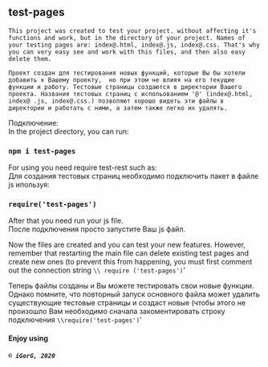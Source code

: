 ## test-pages


`This project was created to test your project. without affecting it's functions and work, but in the directory of your project. Names of your testing pages are: index@.html, index@.js, index@.css. That's why you can very easy see and work with this files, and then also easy delete them.`

`Проект создан для тестирования новых функций, которые Вы бы хотели добавить к Вашему проекту,  но при этом не влияя на его текущие функции и работу. Тестовые страницы создаются в директории Вашего проекта. Названия тестовых страниц с испольованием '@' (index@.html, index@ .js, index@.css.) позволяют хорошо видеть эти файлы в директории и работать с ними, а затем также легко их удалять.`

Подключение:\
In the project directory, you can run: 

### `npm i test-pages`

For using you need require test-rest such as:\
Для создания тестовых страниц необходимо подключить пакет в файле js ипользуя:
### `require('test-pages')`
After that you need run your js file.\
После подключения просто запустите Ваш js файл.

Now the files are created and you can test your new features. However, remember that restarting the main file can delete existing test pages and create new ones (to prevent this from happening, you must first comment out the connection string `\\ require ('test-pages')`'

Теперь файлы созданы и Вы можете тестировать свои новые функции. Однако помните, что повторный запуск основного файла может удалить существующие тестовые страницы и создаст новые (чтобы этого не произошло Вам необходимо сначала закоментировать строку подключения `\\require('test-pages')`'


#### Enjoy using
##### `© iGorG, 2020`

